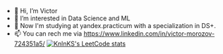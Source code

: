- 👋 Hi, I’m Victor
- 👀 I’m interested in Data Science and ML
- 🌱 Now I'm studying at yandex.practicum with a specialization in DS+.
- 📫 You can rech me via https://www.linkedin.com/in/victor-morozov-724351a5/
[![KnlnKS's LeetCode stats](https://leetcode-stats-six.vercel.app/api?username=Morozov_Victor)](https://github.com/KnlnKS/leetcode-stats)
